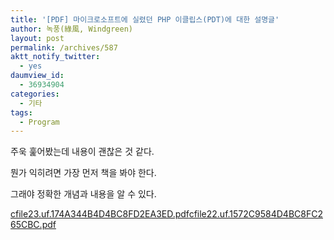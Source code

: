 ```yaml
---
title: '[PDF] 마이크로소프트에 실렸던 PHP 이클립스(PDT)에 대한 설명글'
author: 녹풍(綠風, Windgreen)
layout: post
permalink: /archives/587
aktt_notify_twitter:
  - yes
daumview_id:
  - 36934904
categories:
  - 기타
tags:
  - Program
---
```

주욱 훑어봤는데 내용이 괜찮은 것 같다.

  
뭔가 익히려면 가장 먼저 책을 봐야 한다.

  
그래야 정확한 개념과 내용을 알 수 있다.

  
<a href="/uploads/legacy/old-images/1/cfile23.uf.174A344B4D4BC8FD2EA3ED.pdf" class="aligncenter" />cfile23.uf.174A344B4D4BC8FD2EA3ED.pdf</a><a href="/uploads/legacy/old-images/1/cfile22.uf.1572C9584D4BC8FC265CBC.pdf" class="aligncenter" />cfile22.uf.1572C9584D4BC8FC265CBC.pdf</a>